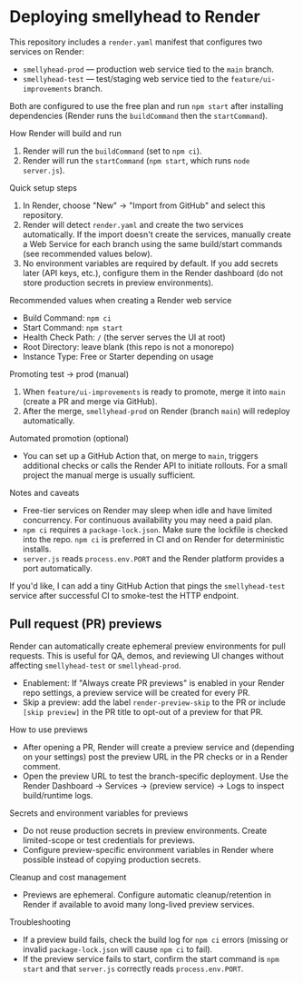 # Deploying smellyhead to Render

This repository includes a `render.yaml` manifest that configures two services on Render:

- `smellyhead-prod` — production web service tied to the `main` branch.
- `smellyhead-test` — test/staging web service tied to the `feature/ui-improvements` branch.

Both are configured to use the free plan and run `npm start` after installing dependencies (Render runs the `buildCommand` then the `startCommand`).

How Render will build and run
1. Render will run the `buildCommand` (set to `npm ci`).
2. Render will run the `startCommand` (`npm start`, which runs `node server.js`).

Quick setup steps
1. In Render, choose "New" → "Import from GitHub" and select this repository.
2. Render will detect `render.yaml` and create the two services automatically. If the import doesn't create the services, manually create a Web Service for each branch using the same build/start commands (see recommended values below).
3. No environment variables are required by default. If you add secrets later (API keys, etc.), configure them in the Render dashboard (do not store production secrets in preview environments).

Recommended values when creating a Render web service
- Build Command: `npm ci`
- Start Command: `npm start`
- Health Check Path: `/` (the server serves the UI at root)
- Root Directory: leave blank (this repo is not a monorepo)
- Instance Type: Free or Starter depending on usage

Promoting test -> prod (manual)
1. When `feature/ui-improvements` is ready to promote, merge it into `main` (create a PR and merge via GitHub).
2. After the merge, `smellyhead-prod` on Render (branch `main`) will redeploy automatically.

Automated promotion (optional)
- You can set up a GitHub Action that, on merge to `main`, triggers additional checks or calls the Render API to initiate rollouts. For a small project the manual merge is usually sufficient.

Notes and caveats
- Free-tier services on Render may sleep when idle and have limited concurrency. For continuous availability you may need a paid plan.
- `npm ci` requires a `package-lock.json`. Make sure the lockfile is checked into the repo. `npm ci` is preferred in CI and on Render for deterministic installs.
- `server.js` reads `process.env.PORT` and the Render platform provides a port automatically.

If you'd like, I can add a tiny GitHub Action that pings the `smellyhead-test` service after successful CI to smoke-test the HTTP endpoint.

## Pull request (PR) previews

Render can automatically create ephemeral preview environments for pull requests. This is useful for QA, demos, and reviewing UI changes without affecting `smellyhead-test` or `smellyhead-prod`.

- Enablement: If "Always create PR previews" is enabled in your Render repo settings, a preview service will be created for every PR.
- Skip a preview: add the label `render-preview-skip` to the PR or include `[skip preview]` in the PR title to opt-out of a preview for that PR.

How to use previews
- After opening a PR, Render will create a preview service and (depending on your settings) post the preview URL in the PR checks or in a Render comment.
- Open the preview URL to test the branch-specific deployment. Use the Render Dashboard → Services → (preview service) → Logs to inspect build/runtime logs.

Secrets and environment variables for previews
- Do not reuse production secrets in preview environments. Create limited-scope or test credentials for previews.
- Configure preview-specific environment variables in Render where possible instead of copying production secrets.

Cleanup and cost management
- Previews are ephemeral. Configure automatic cleanup/retention in Render if available to avoid many long-lived preview services.

Troubleshooting
- If a preview build fails, check the build log for `npm ci` errors (missing or invalid `package-lock.json` will cause `npm ci` to fail).
- If the preview service fails to start, confirm the start command is `npm start` and that `server.js` correctly reads `process.env.PORT`.

